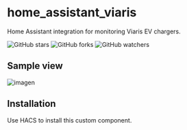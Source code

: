 # home_assistant_viaris

Home Assistant integration for monitoring Viaris EV chargers.

![GitHub stars](https://img.shields.io/github/stars/HGC72/homeassistant_assistant_viaris)
![GitHub forks](https://img.shields.io/github/forks/HGC72/homeassistant_assistant_viaris)
![GitHub watchers](https://img.shields.io/github/watchers/HGC72/homeassistant_assistant_viaris)

## Sample view

![imagen](https://user-images.githubusercontent.com/66405397/236451435-8ade3347-fef1-4b9a-aa89-bbb003019b64.png)

## Installation

Use HACS to install this custom component.



